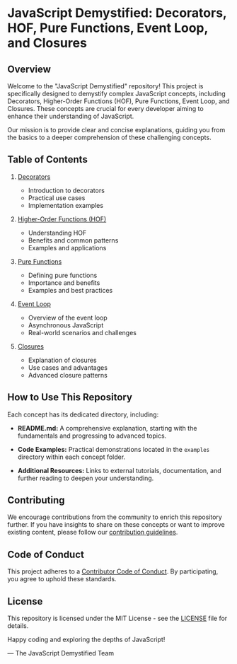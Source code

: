 # JavaScript Demystified: Decorators, HOF, Pure Functions, Event Loop, and Closures

## Overview

Welcome to the "JavaScript Demystified" repository! This project is specifically designed to demystify complex JavaScript concepts, including Decorators, Higher-Order Functions (HOF), Pure Functions, Event Loop, and Closures. These concepts are crucial for every developer aiming to enhance their understanding of JavaScript.

Our mission is to provide clear and concise explanations, guiding you from the basics to a deeper comprehension of these challenging concepts.

## Table of Contents

1. [Decorators](#decorators)

   - Introduction to decorators
   - Practical use cases
   - Implementation examples

2. [Higher-Order Functions (HOF)](#higher-order-functions-hof)

   - Understanding HOF
   - Benefits and common patterns
   - Examples and applications

3. [Pure Functions](#pure-functions)

   - Defining pure functions
   - Importance and benefits
   - Examples and best practices

4. [Event Loop](#event-loop)

   - Overview of the event loop
   - Asynchronous JavaScript
   - Real-world scenarios and challenges

5. [Closures](#closures)
   - Explanation of closures
   - Use cases and advantages
   - Advanced closure patterns

## How to Use This Repository

Each concept has its dedicated directory, including:

- **README.md:** A comprehensive explanation, starting with the fundamentals and progressing to advanced topics.

- **Code Examples:** Practical demonstrations located in the `examples` directory within each concept folder.

- **Additional Resources:** Links to external tutorials, documentation, and further reading to deepen your understanding.

## Contributing

We encourage contributions from the community to enrich this repository further. If you have insights to share on these concepts or want to improve existing content, please follow our [contribution guidelines](CONTRIBUTING.md).

## Code of Conduct

This project adheres to a [Contributor Code of Conduct](CODE_OF_CONDUCT.md). By participating, you agree to uphold these standards.

## License

This repository is licensed under the MIT License - see the [LICENSE](LICENSE) file for details.

Happy coding and exploring the depths of JavaScript!

— The JavaScript Demystified Team
